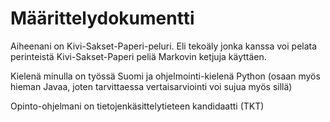 # Määrittelydokumentti

Aiheenani on Kivi-Sakset-Paperi-peluri. 
Eli tekoäly jonka kanssa voi pelata perinteistä Kivi-Sakset-Paperi peliä Markovin ketjuja käyttäen.

Kielenä minulla on työssä Suomi ja ohjelmointi-kielenä Python (osaan myös hieman Javaa, joten tarvittaessa vertaisarviointi voi sujua myös sillä)

Opinto-ohjelmani on  tietojenkäsittelytieteen kandidaatti (TKT)

